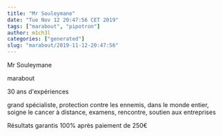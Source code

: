 ```yaml
---
title: "Mr Souleymane"
date: "Tue Nov 12 20:47:56 CET 2019"
tags: ["marabout", "pipotron"]
author: m1ch3l
categories: ["generated"]
slug: "marabout/2019-11-12-20:47:56"
---
```


Mr Souleymane

marabout

30 ans d'expériences

grand spécialiste, protection contre les ennemis, dans le monde entier, soigne le cancer à distance, examens, rencontre, soutien aux entreprises

Résultats garantis 100% après paiement de 250€
